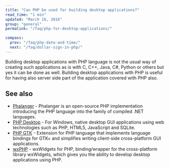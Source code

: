 ```yaml
---
title: "Can PHP be used for building desktop applications?"
read_time: "1 min"
updated: "March 16, 2016"
group: "general"
permalink: "/faq/php-for-desktop-applications/"

compass:
  prev: "/faq/php-date-and-time/"
  next: "/faq/dollar-sign-in-php/"
---
```


Building desktop applications with PHP language is not the usual way of creating
such applications as is with C, C++, Java, C#, Python or others but yes it can be
done as well. Building desktop applications with PHP is useful for having also
server side part of the application covered with PHP also.

## See also

* [Phalanger](http://phalanger.codeplex.com/) - Phalanger is an open-source PHP
  implementation introducing the PHP language into the family of compiled .NET
  languages.
* [PHP Desktop](https://github.com/cztomczak/phpdesktop) - For Windows, native
  desktop GUI applications using web technologies such as PHP, HTML5, JavaScript
  and SQLite.
* [PHP GTK](http://gtk.php.net/) - Extension for PHP language that implements
  language bindings for GTK+ and simplifies writing client-side cross-platform
  GUI applications.
* [wxPHP](http://wxphp.org/) - wxWidgets for PHP, binding/wrapper for the
  cross-platform library wxWidgets, which gives you the ability to develop
  desktop applications using PHP.
